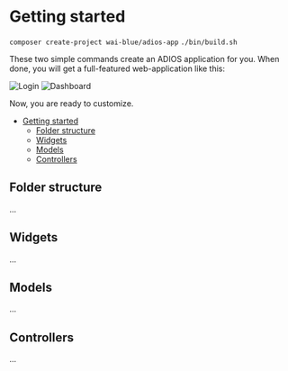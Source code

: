 # Getting started

```composer create-project wai-blue/adios-app```
```./bin/build.sh```

These two simple commands create an ADIOS application for you.
When done, you will get a full-featured web-application like this:

![Login](Assets/img/login.png?raw=true "Login")
![Dashboard](Assets/img/dashboard.png?raw=true "Dashboard")

Now, you are ready to customize.

- [Getting started](#getting-started)
  - [Folder structure](#folder-structure)
  - [Widgets](#widgets)
  - [Models](#models)
  - [Controllers](#controllers)

## Folder structure

...

## Widgets

...

## Models

...

## Controllers

...